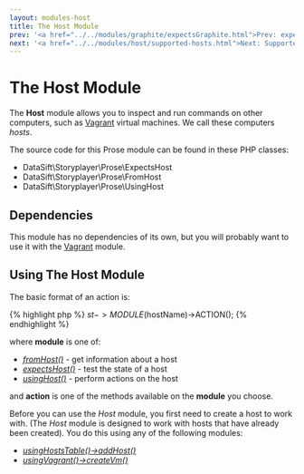 ```yaml
---
layout: modules-host
title: The Host Module
prev: '<a href="../../modules/graphite/expectsGraphite.html">Prev: expectsGraphite()</a>'
next: '<a href="../../modules/host/supported-hosts.html">Next: Supported Hosts</a>'
---
```


# The Host Module

The __Host__ module allows you to inspect and run commands on other computers, such as [Vagrant](../vagrant/index.html) virtual machines.  We call these computers _hosts_.

The source code for this Prose module can be found in these PHP classes:

* DataSift\Storyplayer\Prose\ExpectsHost
* DataSift\Storyplayer\Prose\FromHost
* DataSift\Storyplayer\Prose\UsingHost

## Dependencies

This module has no dependencies of its own, but you will probably want to use it with the [Vagrant](../vagrant/index.html) module.

## Using The Host Module

The basic format of an action is:

{% highlight php %}
$st->MODULE($hostName)->ACTION();
{% endhighlight %}

where __module__ is one of:

* _[fromHost()](fromHost.html)_ - get information about a host
* _[expectsHost()](expectsHost.html)_ - test the state of a host
* _[usingHost()](usingHost.html)_ - perform actions on the host

and __action__ is one of the methods available on the __module__ you choose.

Before you can use the _Host_ module, you first need to create a host to work with.  (The _Host_ module is designed to work with hosts that have already been created).  You do this using any of the following modules:

* _[usingHostsTable()->addHost()](../hoststable/usingHostsTable.html#addhost)_
* _[usingVagrant()->createVm()](../vagrant/usingVagrant.html#createvm)_